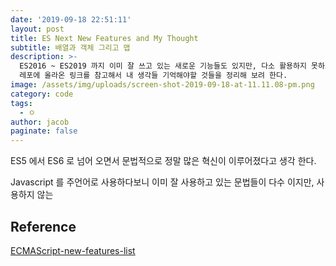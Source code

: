 ```yaml
---
date: '2019-09-18 22:51:11'
layout: post
title: ES Next New Features and My Thought
subtitle: 배열과 객체 그리고 맵
description: >-
  ES2016 ~ ES2019 까지 이미 잘 쓰고 있는 새로운 기능들도 있지만, 다소 활용하지 못하고 있는 기능들도 있었다. 깃허브의 트렌트
  레포에 올라온 링크를 참고해서 내 생각들 기억해야할 것들을 정리해 보려 한다. 
image: /assets/img/uploads/screen-shot-2019-09-18-at-11.11.08-pm.png
category: code
tags:
  - ㅇ
author: jacob
paginate: false
---
```


ES5 에서 ES6 로 넘어 오면서 문법적으로 정말 많은 혁신이 이루어졌다고 생각 한다. 

Javascript 를 주언어로 사용하다보니 이미 잘 사용하고 있는 문법들이 다수 이지만, 사용하지 않는 



## Reference

[ECMAScript-new-features-list](https://github.com/daumann/ECMAScript-new-features-list)
